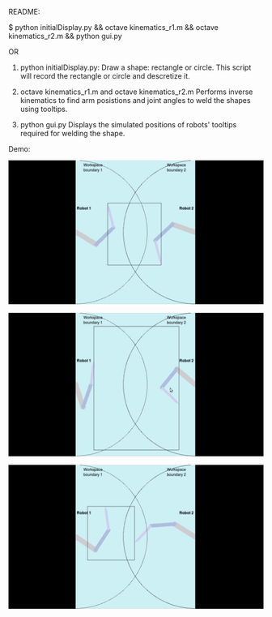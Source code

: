 README:

$ python initialDisplay.py && octave kinematics_r1.m && octave kinematics_r2.m && python gui.py 

OR

1. python initialDisplay.py: 
	Draw a shape: rectangle or circle.
	This script will record the rectangle or circle and descretize it.

2. octave kinematics\_r1.m  and octave kinematics\_r2.m
	Performs inverse kinematics to find arm posistions and joint angles to weld the shapes using tooltips.

3. python gui.py
	Displays the simulated positions of robots' tooltips required for welding the shape.



Demo:

[![Click to watch demo 1](/media/demo1_1.png)](https://youtu.be/n__4ONsruzI)

[![Click to watch demo 2](/media/demo2_1.png)](https://youtu.be/Ocnn4p4AvOU)

[![Click to watch demo 3](/media/demo3_1.png)](https://youtu.be/CooqHyeg5ms)
